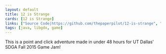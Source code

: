 ```yaml
---
layout: default
title: 12 is Strange
cards: [12 is Strange]
links: ["Source Code|https://github.com/thepaperpilot/12-is-strange", "Store Page|https://thepaperpilot.itch.io/12-is-strange"]
tags: [java, libgdx, game]
---
```

This is a point and click adventure made in under 48 hours for UT Dallas' SDGA Fall 2015 Game Jam!
